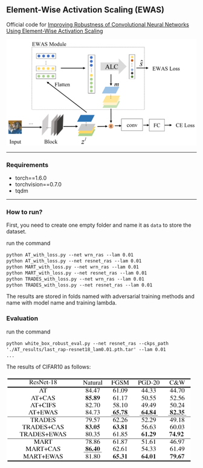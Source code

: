 ## Element-Wise Activation Scaling (EWAS)
Official code for [Improving Robustness of Convolutional Neural Networks Using Element-Wise Activation Scaling]()


![EWAS](figures/my-proposed.png)

--------------------
### Requirements

- torch==1.6.0
- torchvision==0.7.0
- tqdm

---

### How to run?

First, you need to create one empty folder and name it as `data` to store the dataset.

run the command
```commandline
python AT_with_loss.py --net wrn_ras --lam 0.01
python AT_with_loss.py --net resnet_ras --lam 0.01
python MART_with_loss.py --net wrn_ras --lam 0.01
python MART_with_loss.py --net resnet_ras --lam 0.01 
python TRADES_with_loss.py --net wrn_ras --lam 0.01
python TRADES_with_loss.py --net resnet_ras --lam 0.01 
```

The results are stored in folds named with adversarial training methods and name with model name and training lambda.

### Evaluation

run the command
```commandline
python white_box_robust_eval.py --net resnet_ras --ckps_path './AT_results/last_rap-resnet18_lam0.01.pth.tar' --lam 0.01
...
```

The results of CIFAR10 as follows:

![CIFAR10](figures/cifar10.png)
